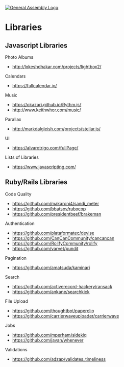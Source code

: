[![General Assembly Logo](https://camo.githubusercontent.com/1a91b05b8f4d44b5bbfb83abac2b0996d8e26c92/687474703a2f2f692e696d6775722e636f6d2f6b6538555354712e706e67)](https://generalassemb.ly/education/web-development-immersive)

# Libraries

## Javascript Libraries

Photo Albums
- http://lokeshdhakar.com/projects/lightbox2/

Calendars
- https://fullcalendar.io/

Music
- https://okazari.github.io/Rythm.js/
- http://www.keithwhor.com/music/

Parallax
- http://markdalgleish.com/projects/stellar.js/

UI
- https://alvarotrigo.com/fullPage/

Lists of Libraries
- https://www.javascripting.com/


## Ruby/Rails Libraries

Code Quality
- https://github.com/makaroni4/sandi_meter
- https://github.com/bbatsov/rubocop
- https://github.com/presidentbeef/brakeman

Authentication
- https://github.com/plataformatec/devise
- https://github.com/CanCanCommunity/cancancan
- https://github.com/RolifyCommunity/rolify
- https://github.com/varvet/pundit

Pagination
- https://github.com/amatsuda/kaminari

Search
- https://github.com/activerecord-hackery/ransack
- https://github.com/ankane/searchkick

File Upload
- https://github.com/thoughtbot/paperclip
- https://github.com/carrierwaveuploader/carrierwave

Jobs
- https://github.com/mperham/sidekiq
- https://github.com/javan/whenever

Validations
- https://github.com/adzap/validates_timeliness
